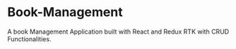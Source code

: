 # Book-Management
A book Management Application built with React and Redux RTK with CRUD Functionalities.

